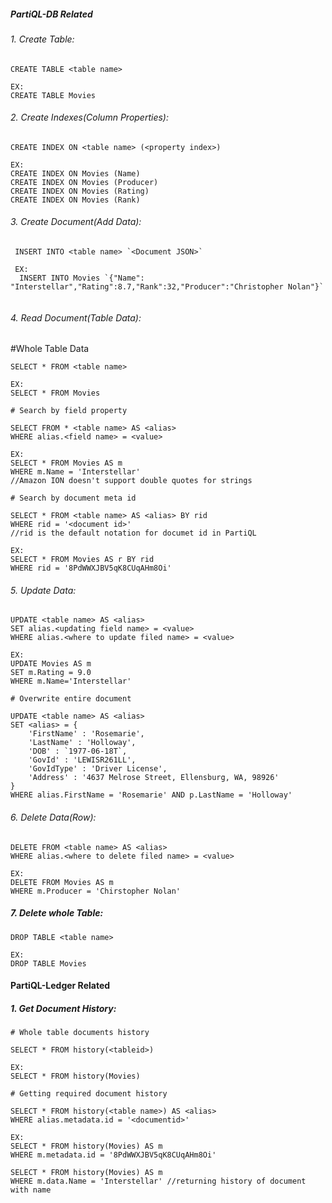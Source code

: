 ##### PartiQL-DB Related

###### 1. Create Table:

```
CREATE TABLE <table name>

EX:
CREATE TABLE Movies
```

###### 2. Create Indexes(Column Properties):
```
CREATE INDEX ON <table name> (<property index>)

EX:
CREATE INDEX ON Movies (Name)
CREATE INDEX ON Movies (Producer)
CREATE INDEX ON Movies (Rating)
CREATE INDEX ON Movies (Rank)
```
###### 3. Create Document(Add Data):

```
 INSERT INTO <table name> `<Document JSON>`
 
 EX:
  INSERT INTO Movies `{"Name": "Interstellar","Rating":8.7,"Rank":32,"Producer":"Christopher Nolan"}`
  
  ```
###### 4. Read Document(Table Data):

#Whole Table Data
```
SELECT * FROM <table name>

EX: 
SELECT * FROM Movies

# Search by field property

SELECT FROM * <table name> AS <alias>
WHERE alias.<field name> = <value>

EX:
SELECT * FROM Movies AS m
WHERE m.Name = 'Interstellar' 
//Amazon ION doesn't support double quotes for strings

# Search by document meta id

SELECT * FROM <table name> AS <alias> BY rid 
WHERE rid = '<document id>'
//rid is the default notation for documet id in PartiQL

EX:
SELECT * FROM Movies AS r BY rid
WHERE rid = '8PdWWXJBV5qK8CUqAHm8Oi'
```
###### 5. Update Data:

```
UPDATE <table name> AS <alias>
SET alias.<updating field name> = <value>
WHERE alias.<where to update filed name> = <value>

EX:
UPDATE Movies AS m
SET m.Rating = 9.0
WHERE m.Name='Interstellar'

# Overwrite entire document

UPDATE <table name> AS <alias>
SET <alias> = {
    'FirstName' : 'Rosemarie',
    'LastName' : 'Holloway',
    'DOB' : `1977-06-18T`,
    'GovId' : 'LEWISR261LL',
    'GovIdType' : 'Driver License',
    'Address' : '4637 Melrose Street, Ellensburg, WA, 98926'
}
WHERE alias.FirstName = 'Rosemarie' AND p.LastName = 'Holloway'
```
###### 6. Delete Data(Row):

```
DELETE FROM <table name> AS <alias>
WHERE alias.<where to delete filed name> = <value>

EX:
DELETE FROM Movies AS m
WHERE m.Producer = 'Chirstopher Nolan'
```
##### 7. Delete whole Table:

```
DROP TABLE <table name>

EX:
DROP TABLE Movies
```
 #### PartiQL-Ledger Related
 
 ##### 1. Get Document History:
 ```
 # Whole table documents history
 
 SELECT * FROM history(<tableid>)
 
 EX:
 SELECT * FROM history(Movies)
 
 # Getting required document history
 
 SELECT * FROM history(<table name>) AS <alias>
WHERE alias.metadata.id = '<documentid>'

EX:
SELECT * FROM history(Movies) AS m
WHERE m.metadata.id = '8PdWWXJBV5qK8CUqAHm8Oi'

SELECT * FROM history(Movies) AS m
WHERE m.data.Name = 'Interstellar' //returning history of document with name
 ```
 
